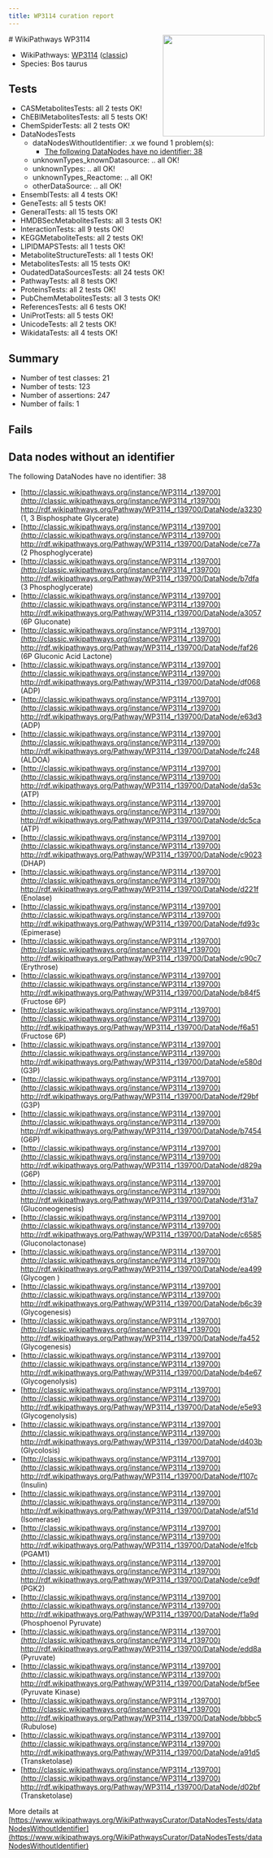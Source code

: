 ```yaml
---
title: WP3114 curation report
---
```


<img style="float: right; width: 200px" src="https://upload.wikimedia.org/wikipedia/commons/thumb/8/83/Wplogo_with_text_500.png/640px-Wplogo_with_text_500.png" />
# WikiPathways WP3114

* WikiPathways: [WP3114](https://wikipathways.org/pathways/WP3114) ([classic](https://classic.wikipathways.org/instance/WP3114))
* Species: Bos taurus
## Tests
* CASMetabolitesTests: all 2 tests OK!
* ChEBIMetabolitesTests: all 5 tests OK!
* ChemSpiderTests: all 2 tests OK!
* DataNodesTests
    * dataNodesWithoutIdentifier: .x we found 1 problem(s):
        * [The following DataNodes have no identifier: 38](#8792c4d6)
    * unknownTypes_knownDatasource: .. all OK!
    * unknownTypes: .. all OK!
    * unknownTypes_Reactome: .. all OK!
    * otherDataSource: .. all OK!
* EnsemblTests: all 4 tests OK!
* GeneTests: all 5 tests OK!
* GeneralTests: all 15 tests OK!
* HMDBSecMetabolitesTests: all 3 tests OK!
* InteractionTests: all 9 tests OK!
* KEGGMetaboliteTests: all 2 tests OK!
* LIPIDMAPSTests: all 1 tests OK!
* MetaboliteStructureTests: all 1 tests OK!
* MetabolitesTests: all 15 tests OK!
* OudatedDataSourcesTests: all 24 tests OK!
* PathwayTests: all 8 tests OK!
* ProteinsTests: all 2 tests OK!
* PubChemMetabolitesTests: all 3 tests OK!
* ReferencesTests: all 6 tests OK!
* UniProtTests: all 5 tests OK!
* UnicodeTests: all 2 tests OK!
* WikidataTests: all 4 tests OK!


## Summary

* Number of test classes: 21
* Number of tests: 123
* Number of assertions: 247
* Number of fails: 1

## Fails

<a name="8792c4d6" />

## Data nodes without an identifier

The following DataNodes have no identifier: 38

* [http://classic.wikipathways.org/instance/WP3114_r139700](http://classic.wikipathways.org/instance/WP3114_r139700) http://rdf.wikipathways.org/Pathway/WP3114_r139700/DataNode/a3230 (1, 3 Bisphosphate Glycerate)
* [http://classic.wikipathways.org/instance/WP3114_r139700](http://classic.wikipathways.org/instance/WP3114_r139700) http://rdf.wikipathways.org/Pathway/WP3114_r139700/DataNode/ce77a (2 Phosphoglycerate)
* [http://classic.wikipathways.org/instance/WP3114_r139700](http://classic.wikipathways.org/instance/WP3114_r139700) http://rdf.wikipathways.org/Pathway/WP3114_r139700/DataNode/b7dfa (3 Phosphoglycerate)
* [http://classic.wikipathways.org/instance/WP3114_r139700](http://classic.wikipathways.org/instance/WP3114_r139700) http://rdf.wikipathways.org/Pathway/WP3114_r139700/DataNode/a3057 (6P Gluconate)
* [http://classic.wikipathways.org/instance/WP3114_r139700](http://classic.wikipathways.org/instance/WP3114_r139700) http://rdf.wikipathways.org/Pathway/WP3114_r139700/DataNode/faf26 (6P Gluconic Acid Lactone)
* [http://classic.wikipathways.org/instance/WP3114_r139700](http://classic.wikipathways.org/instance/WP3114_r139700) http://rdf.wikipathways.org/Pathway/WP3114_r139700/DataNode/df068 (ADP)
* [http://classic.wikipathways.org/instance/WP3114_r139700](http://classic.wikipathways.org/instance/WP3114_r139700) http://rdf.wikipathways.org/Pathway/WP3114_r139700/DataNode/e63d3 (ADP)
* [http://classic.wikipathways.org/instance/WP3114_r139700](http://classic.wikipathways.org/instance/WP3114_r139700) http://rdf.wikipathways.org/Pathway/WP3114_r139700/DataNode/fc248 (ALDOA)
* [http://classic.wikipathways.org/instance/WP3114_r139700](http://classic.wikipathways.org/instance/WP3114_r139700) http://rdf.wikipathways.org/Pathway/WP3114_r139700/DataNode/da53c (ATP)
* [http://classic.wikipathways.org/instance/WP3114_r139700](http://classic.wikipathways.org/instance/WP3114_r139700) http://rdf.wikipathways.org/Pathway/WP3114_r139700/DataNode/dc5ca (ATP)
* [http://classic.wikipathways.org/instance/WP3114_r139700](http://classic.wikipathways.org/instance/WP3114_r139700) http://rdf.wikipathways.org/Pathway/WP3114_r139700/DataNode/c9023 (DHAP)
* [http://classic.wikipathways.org/instance/WP3114_r139700](http://classic.wikipathways.org/instance/WP3114_r139700) http://rdf.wikipathways.org/Pathway/WP3114_r139700/DataNode/d221f (Enolase)
* [http://classic.wikipathways.org/instance/WP3114_r139700](http://classic.wikipathways.org/instance/WP3114_r139700) http://rdf.wikipathways.org/Pathway/WP3114_r139700/DataNode/fd93c (Epimerase)
* [http://classic.wikipathways.org/instance/WP3114_r139700](http://classic.wikipathways.org/instance/WP3114_r139700) http://rdf.wikipathways.org/Pathway/WP3114_r139700/DataNode/c90c7 (Erythrose)
* [http://classic.wikipathways.org/instance/WP3114_r139700](http://classic.wikipathways.org/instance/WP3114_r139700) http://rdf.wikipathways.org/Pathway/WP3114_r139700/DataNode/b84f5 (Fructose 6P)
* [http://classic.wikipathways.org/instance/WP3114_r139700](http://classic.wikipathways.org/instance/WP3114_r139700) http://rdf.wikipathways.org/Pathway/WP3114_r139700/DataNode/f6a51 (Fructose 6P)
* [http://classic.wikipathways.org/instance/WP3114_r139700](http://classic.wikipathways.org/instance/WP3114_r139700) http://rdf.wikipathways.org/Pathway/WP3114_r139700/DataNode/e580d (G3P)
* [http://classic.wikipathways.org/instance/WP3114_r139700](http://classic.wikipathways.org/instance/WP3114_r139700) http://rdf.wikipathways.org/Pathway/WP3114_r139700/DataNode/f29bf (G3P)
* [http://classic.wikipathways.org/instance/WP3114_r139700](http://classic.wikipathways.org/instance/WP3114_r139700) http://rdf.wikipathways.org/Pathway/WP3114_r139700/DataNode/b7454 (G6P)
* [http://classic.wikipathways.org/instance/WP3114_r139700](http://classic.wikipathways.org/instance/WP3114_r139700) http://rdf.wikipathways.org/Pathway/WP3114_r139700/DataNode/d829a (G6P)
* [http://classic.wikipathways.org/instance/WP3114_r139700](http://classic.wikipathways.org/instance/WP3114_r139700) http://rdf.wikipathways.org/Pathway/WP3114_r139700/DataNode/f31a7 (Gluconeogenesis)
* [http://classic.wikipathways.org/instance/WP3114_r139700](http://classic.wikipathways.org/instance/WP3114_r139700) http://rdf.wikipathways.org/Pathway/WP3114_r139700/DataNode/c6585 (Gluconolactonase)
* [http://classic.wikipathways.org/instance/WP3114_r139700](http://classic.wikipathways.org/instance/WP3114_r139700) http://rdf.wikipathways.org/Pathway/WP3114_r139700/DataNode/ea499 (Glycogen
)
* [http://classic.wikipathways.org/instance/WP3114_r139700](http://classic.wikipathways.org/instance/WP3114_r139700) http://rdf.wikipathways.org/Pathway/WP3114_r139700/DataNode/b6c39 (Glycogenesis)
* [http://classic.wikipathways.org/instance/WP3114_r139700](http://classic.wikipathways.org/instance/WP3114_r139700) http://rdf.wikipathways.org/Pathway/WP3114_r139700/DataNode/fa452 (Glycogenesis)
* [http://classic.wikipathways.org/instance/WP3114_r139700](http://classic.wikipathways.org/instance/WP3114_r139700) http://rdf.wikipathways.org/Pathway/WP3114_r139700/DataNode/b4e67 (Glycogenolysis)
* [http://classic.wikipathways.org/instance/WP3114_r139700](http://classic.wikipathways.org/instance/WP3114_r139700) http://rdf.wikipathways.org/Pathway/WP3114_r139700/DataNode/e5e93 (Glycogenolysis)
* [http://classic.wikipathways.org/instance/WP3114_r139700](http://classic.wikipathways.org/instance/WP3114_r139700) http://rdf.wikipathways.org/Pathway/WP3114_r139700/DataNode/d403b (Glycolosis)
* [http://classic.wikipathways.org/instance/WP3114_r139700](http://classic.wikipathways.org/instance/WP3114_r139700) http://rdf.wikipathways.org/Pathway/WP3114_r139700/DataNode/f107c (Insulin)
* [http://classic.wikipathways.org/instance/WP3114_r139700](http://classic.wikipathways.org/instance/WP3114_r139700) http://rdf.wikipathways.org/Pathway/WP3114_r139700/DataNode/af51d (Isomerase)
* [http://classic.wikipathways.org/instance/WP3114_r139700](http://classic.wikipathways.org/instance/WP3114_r139700) http://rdf.wikipathways.org/Pathway/WP3114_r139700/DataNode/e1fcb (PGAM1)
* [http://classic.wikipathways.org/instance/WP3114_r139700](http://classic.wikipathways.org/instance/WP3114_r139700) http://rdf.wikipathways.org/Pathway/WP3114_r139700/DataNode/ce9df (PGK2)
* [http://classic.wikipathways.org/instance/WP3114_r139700](http://classic.wikipathways.org/instance/WP3114_r139700) http://rdf.wikipathways.org/Pathway/WP3114_r139700/DataNode/f1a9d (Phosphoenol Pyruvate)
* [http://classic.wikipathways.org/instance/WP3114_r139700](http://classic.wikipathways.org/instance/WP3114_r139700) http://rdf.wikipathways.org/Pathway/WP3114_r139700/DataNode/edd8a (Pyruvate)
* [http://classic.wikipathways.org/instance/WP3114_r139700](http://classic.wikipathways.org/instance/WP3114_r139700) http://rdf.wikipathways.org/Pathway/WP3114_r139700/DataNode/bf5ee (Pyruvate Kinase)
* [http://classic.wikipathways.org/instance/WP3114_r139700](http://classic.wikipathways.org/instance/WP3114_r139700) http://rdf.wikipathways.org/Pathway/WP3114_r139700/DataNode/bbbc5 (Rubulose)
* [http://classic.wikipathways.org/instance/WP3114_r139700](http://classic.wikipathways.org/instance/WP3114_r139700) http://rdf.wikipathways.org/Pathway/WP3114_r139700/DataNode/a91d5 (Transketolase)
* [http://classic.wikipathways.org/instance/WP3114_r139700](http://classic.wikipathways.org/instance/WP3114_r139700) http://rdf.wikipathways.org/Pathway/WP3114_r139700/DataNode/d02bf (Transketolase)


More details at [https://www.wikipathways.org/WikiPathwaysCurator/DataNodesTests/dataNodesWithoutIdentifier](https://www.wikipathways.org/WikiPathwaysCurator/DataNodesTests/dataNodesWithoutIdentifier)

